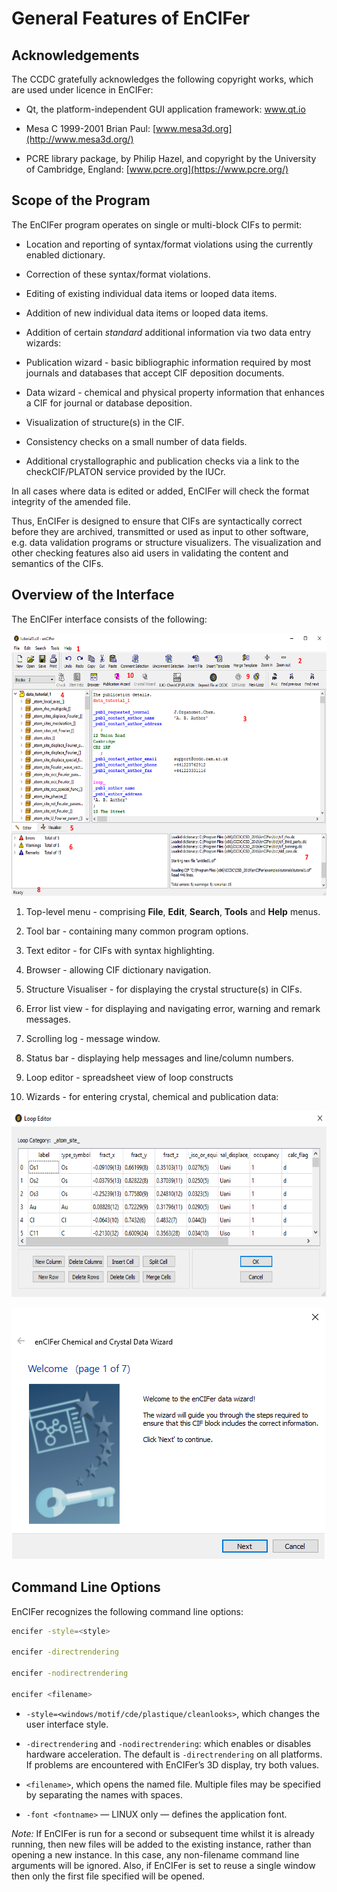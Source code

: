 # General Features of EnCIFer

## Acknowledgements

The CCDC gratefully acknowledges the following copyright works, which
are used under licence in EnCIFer:

- Qt, the platform-independent GUI application framework: www.qt.io

- Mesa C 1999-2001 Brian Paul:
    [www.mesa3d.org](http://www.mesa3d.org/)

- PCRE library package, by Philip Hazel, and copyright by the
    University of Cambridge, England:
    [www.pcre.org](https://www.pcre.org/)

## Scope of the Program

The EnCIFer program operates on single or multi-block CIFs to permit:

- Location and reporting of syntax/format violations using the
    currently enabled dictionary.

- Correction of these syntax/format violations.

- Editing of existing individual data items or looped data items.

- Addition of new individual data items or looped data items.

- Addition of certain *standard* additional information via two data
    entry wizards:

- Publication wizard - basic bibliographic information required by
    most journals and databases that accept CIF deposition documents.

- Data wizard - chemical and physical property information that
    enhances a CIF for journal or database deposition.

- Visualization of structure(s) in the CIF.

- Consistency checks on a small number of data fields.

- Additional crystallographic and publication checks via a link to the
    checkCIF/PLATON service provided by the IUCr.

In all cases where data is edited or added, EnCIFer will check the
format integrity of the amended file.

Thus, EnCIFer is designed to ensure that CIFs are syntactically correct
before they are archived, transmitted or used as input to other
software, e.g. data validation programs or structure visualizers. The
visualization and other checking features also aid users in validating
the content and semantics of the CIFs.

## Overview of the Interface

The EnCIFer interface consists of the following:

<img src="encifer-media/image1.png" style="width:6.26806in;height:4.37569in"
alt="A screenshot of a computer Description automatically generated" />

1. Top-level menu - comprising **File**, **Edit**, **Search**,
    **Tools** and **Help** menus.

1. Tool bar - containing many common program options.

1. Text editor - for CIFs with syntax highlighting.

1. Browser - allowing CIF dictionary navigation.

1. Structure Visualiser - for displaying the crystal structure(s) in
    CIFs.

1. Error list view - for displaying and navigating error, warning and
    remark messages.

1. Scrolling log - message window.

1. Status bar - displaying help messages and line/column numbers.

1. Loop editor - spreadsheet view of loop constructs

1. Wizards - for entering crystal, chemical and publication data:

<img src="encifer-media/image2.png" style="width:6.26806in;height:3.10347in"
alt="A screenshot of a cell phone Description automatically generated" />

<img src="encifer-media/image3.png" style="width:5.23128in;height:4.19961in"
alt="A screenshot of a cell phone Description automatically generated" />

## Command Line Options

EnCIFer recognizes the following command line options:

```sh
encifer -style=<style>

encifer -directrendering

encifer -nodirectrendering

encifer <filename>
```

- `-style=<windows/motif/cde/plastique/cleanlooks>`, which changes
    the user interface style.

- `-directrendering` and `-nodirectrendering`: which enables or
    disables hardware acceleration. The default is `-directrendering`
    on all platforms. If problems are encountered with EnCIFer’s 3D
    display, try both values.

- `<filename>`, which opens the named file. Multiple files may be
    specified by separating the names with spaces.

- `-font <fontname>` — LINUX only — defines the application font.

*Note:* If EnCIFer is run for a second or subsequent time whilst it is
already running, then new files will be added to the existing instance,
rather than opening a new instance. In this case, any non-filename
command line arguments will be ignored. Also, if EnCIFer is set to reuse
a single window then only the first file specified will be opened.
